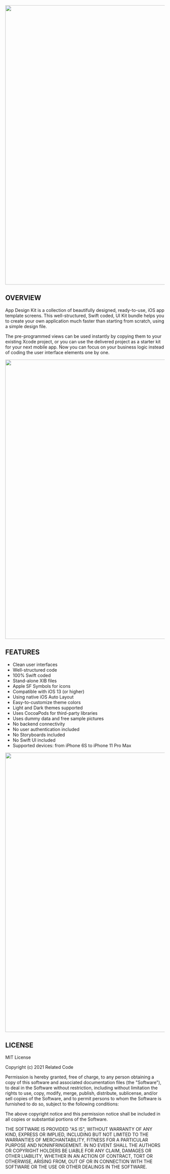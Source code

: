 <img src="https://related.chat/appkit/01.png" width="880">

## OVERVIEW

App Design Kit is a collection of beautifully designed, ready-to-use, iOS app template screens. This well-structured, Swift coded, UI Kit bundle helps you to create your own application much faster than starting from scratch, using a simple design file.

The pre-programmed views can be used instantly by copying them to your existing Xcode project, or you can use the delivered project as a starter kit for your next mobile app. Now you can focus on your business logic instead of coding the user interface elements one by one.

<img src="https://related.chat/appkit/02.png" width="880">

## FEATURES

- Clean user interfaces
- Well-structured code
- 100% Swift coded
- Stand-alone XIB files
- Apple SF Symbols for icons
- Compatible with iOS 13 (or higher)
- Using native iOS Auto Layout
- Easy-to-customize theme colors
- Light and Dark themes supported
- Uses CocoaPods for third-party libraries
- Uses dummy data and free sample pictures
- No backend connectivity
- No user authentication included
- No Storyboards included
- No Swift UI included
- Supported devices: from iPhone 6S to iPhone 11 Pro Max

<img src="https://related.chat/appkit/03.png" width="880">

## LICENSE

MIT License

Copyright (c) 2021 Related Code

Permission is hereby granted, free of charge, to any person obtaining a copy
of this software and associated documentation files (the "Software"), to deal
in the Software without restriction, including without limitation the rights
to use, copy, modify, merge, publish, distribute, sublicense, and/or sell
copies of the Software, and to permit persons to whom the Software is
furnished to do so, subject to the following conditions:

The above copyright notice and this permission notice shall be included in all
copies or substantial portions of the Software.

THE SOFTWARE IS PROVIDED "AS IS", WITHOUT WARRANTY OF ANY KIND, EXPRESS OR
IMPLIED, INCLUDING BUT NOT LIMITED TO THE WARRANTIES OF MERCHANTABILITY,
FITNESS FOR A PARTICULAR PURPOSE AND NONINFRINGEMENT. IN NO EVENT SHALL THE
AUTHORS OR COPYRIGHT HOLDERS BE LIABLE FOR ANY CLAIM, DAMAGES OR OTHER
LIABILITY, WHETHER IN AN ACTION OF CONTRACT, TORT OR OTHERWISE, ARISING FROM,
OUT OF OR IN CONNECTION WITH THE SOFTWARE OR THE USE OR OTHER DEALINGS IN THE
SOFTWARE.
